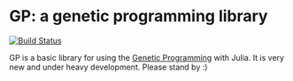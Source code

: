 # GP: a genetic programming library

[![Build Status](https://travis-ci.org/glesica/GP.jl.svg?branch=master)](https://travis-ci.org/glesica/GP.jl)

GP is a basic library for using the [Genetic
Programming](http://en.wikipedia.org/wiki/Genetic_programming) with Julia. It is
very new and under heavy development. Please stand by :)
